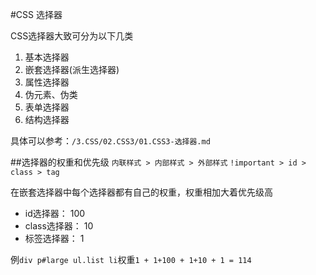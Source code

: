 #CSS 选择器

CSS选择器大致可分为以下几类

1. 基本选择器
2. 嵌套选择器(派生选择器)
3. 属性选择器
4. 伪元素、伪类
5. 表单选择器
6. 结构选择器

具体可以参考：`/3.CSS/02.CSS3/01.CSS3-选择器.md`

##选择器的权重和优先级
`内联样式 > 内部样式 > 外部样式`
`!important > id > class > tag`

在嵌套选择器中每个选择器都有自己的权重，权重相加大着优先级高

+ id选择器：	100
+ class选择器：	10
+ 标签选择器：	1

例`div p#large ul.list li`权重`1 + 1+100 + 1+10 + 1 = 114`



